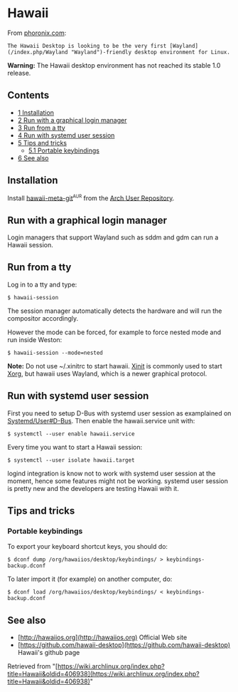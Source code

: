 # Hawaii

From [phoronix.com](http://www.phoronix.com/scan.php?page=news_item&px=MTI4ODA):

	The Hawaii Desktop is looking to be the very first [Wayland](/index.php/Wayland "Wayland")-friendly desktop environment for Linux.

**Warning:** The Hawaii desktop environment has not reached its stable 1.0 release.

## Contents

*   [1 Installation](#Installation)
*   [2 Run with a graphical login manager](#Run_with_a_graphical_login_manager)
*   [3 Run from a tty](#Run_from_a_tty)
*   [4 Run with systemd user session](#Run_with_systemd_user_session)
*   [5 Tips and tricks](#Tips_and_tricks)
    *   [5.1 Portable keybindings](#Portable_keybindings)
*   [6 See also](#See_also)

## Installation

Install [hawaii-meta-git](https://aur.archlinux.org/packages/hawaii-meta-git/)<sup><small>AUR</small></sup> from the [Arch User Repository](/index.php/Arch_User_Repository "Arch User Repository").

## Run with a graphical login manager

Login managers that support Wayland such as sddm and gdm can run a Hawaii session.

## Run from a tty

Log in to a tty and type:

 `$ hawaii-session` 

The session manager automatically detects the hardware and will run the compositor accordingly.

However the mode can be forced, for example to force nested mode and run inside Weston:

 `$ hawaii-session --mode=nested` 

**Note:** Do not use ~/.xinitrc to start hawaii. [Xinit](/index.php/Xinit "Xinit") is commonly used to start [Xorg](/index.php/Xorg "Xorg"), but hawaii uses Wayland, which is a newer graphical protocol.

## Run with systemd user session

First you need to setup D-Bus with systemd user session as examplained on [Systemd/User#D-Bus](/index.php/Systemd/User#D-Bus "Systemd/User"). Then enable the hawaii.service unit with:

 `$ systemctl --user enable hawaii.service` 

Every time you want to start a Hawaii session:

 `$ systemctl --user isolate hawaii.target` 

logind integration is know not to work with systemd user session at the moment, hence some features might not be working. systemd user session is pretty new and the developers are testing Hawaii with it.

## Tips and tricks

### Portable keybindings

To export your keyboard shortcut keys, you should do:

 `$ dconf dump /org/hawaiios/desktop/keybindings/ > keybindings-backup.dconf` 

To later import it (for example) on another computer, do:

 `$ dconf load /org/hawaiios/desktop/keybindings/ < keybindings-backup.dconf` 

## See also

*   [http://hawaiios.org](http://hawaiios.org) Official Web site
*   [https://github.com/hawaii-desktop](https://github.com/hawaii-desktop) Hawaii's github page

Retrieved from "[https://wiki.archlinux.org/index.php?title=Hawaii&oldid=406938](https://wiki.archlinux.org/index.php?title=Hawaii&oldid=406938)"